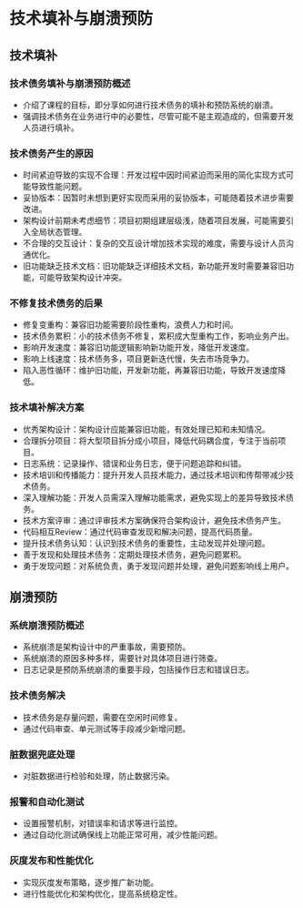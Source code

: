 # 技术填补与崩溃预防

## 技术填补
### 技术债务填补与崩溃预防概述
* 介绍了课程的目标，即分享如何进行技术债务的填补和预防系统的崩溃。
* 强调技术债务在业务进行中的必要性，尽管可能不是主观造成的，但需要开发人员进行填补。

### 技术债务产生的原因
* 时间紧迫导致的实现不合理：开发过程中因时间紧迫而采用的简化实现方式可能导致性能问题。
* 妥协版本：因暂时未想到更好实现而采用的妥协版本，可能随着技术进步需要改进。
* 架构设计前期未考虑细节：项目初期组建层级浅，随着项目发展，可能需要引入全局状态管理。
* 不合理的交互设计：复杂的交互设计增加技术实现的难度，需要与设计人员沟通优化。
* 旧功能缺乏技术文档：旧功能缺乏详细技术文档，新功能开发时需要兼容旧功能，可能导致架构设计冲突。

### 不修复技术债务的后果
* 修复变重构：兼容旧功能需要阶段性重构，浪费人力和时间。
* 技术债务累积：小的技术债务不修复，累积成大型重构工作，影响业务产出。
* 影响开发速度：兼容旧功能逻辑影响新功能开发，降低开发速度。
* 影响上线速度：技术债务多，项目更新迭代慢，失去市场竞争力。
* 陷入恶性循环：维护旧功能，开发新功能，再兼容旧功能，导致开发速度降低。

### 技术填补解决方案
* 优秀架构设计：架构设计应能兼容旧功能，有效处理已知和未知情况。
* 合理拆分项目：将大型项目拆分成小项目，降低代码耦合度，专注于当前项目。
* 日志系统：记录操作、错误和业务日志，便于问题追踪和纠错。
* 技术培训和传播能力：提升开发人员技术能力，通过技术培训和传帮带减少技术债务。
* 深入理解功能：开发人员需深入理解功能需求，避免实现上的差异导致技术债务。
* 技术方案评审：通过评审技术方案确保符合架构设计，避免技术债务产生。
* 代码相互Review：通过代码审查发现和解决问题，提高代码质量。
* 提升技术债务认知：认识到技术债务的重要性，主动发现并处理问题。
* 善于发现和处理技术债务：定期处理技术债务，避免问题累积。
* 勇于发现问题：对系统负责，勇于发现问题并处理，避免问题影响线上用户。

## 崩溃预防
### 系统崩溃预防概述
* 系统崩溃是架构设计中的严重事故，需要预防。
* 系统崩溃的原因多种多样，需要针对具体项目进行筛查。
* 日志记录是预防系统崩溃的重要手段，包括操作日志和错误日志。

### 技术债务解决
* 技术债务是存量问题，需要在空闲时间修复。
* 通过代码审查、单元测试等手段减少新增问题。

### 脏数据兜底处理
* 对脏数据进行检验和处理，防止数据污染。

### 报警和自动化测试
* 设置报警机制，对错误率和请求等进行监控。
* 通过自动化测试确保线上功能正常可用，减少性能问题。

### 灰度发布和性能优化
* 实现灰度发布策略，逐步推广新功能。
* 进行性能优化和架构优化，提高系统稳定性。